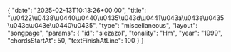 {
    "date": "2025-02-13T10:13:26+00:00",
    "title": "\u0422\u0438\u0440\u0440\u0435\u043d\u0441\u043a\u043e\u0435 \u043c\u043e\u0440\u0435",
    "type": "miscellaneous",
    "layout": "songpage",
    "params": {
        "id": "slezazol",
        "tonality": "Hm",
        "year": "1999",
        "chordsStartAt": 50,
        "textFinishAtLine": 100
    }
}